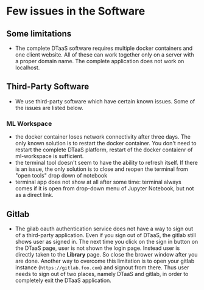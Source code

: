 # Few issues in the Software

## Some limitations

- The complete DTaaS software requires
  multiple docker containers and one client website.
  All of these can work together only on a server with a proper domain name.
  The complete application does not work on localhost.

## Third-Party Software

- We use third-party software which have certain
  known issues. Some of the issues are listed below.

### ML Workspace

- the docker container loses network connectivity after three days. The only known solution is to restart the docker container.
  You don't need to restart the complete DTaaS platform, restart of the docker contaienr of ml-workspace is sufficient.
- the terminal tool doesn't seem to have the ability to refresh itself. If there is an issue, the only solution is to close and
  reopen the terminal from "open tools" drop down of notebook
- terminal app does not show at all after some time: terminal always comes if it is open from drop-down menu of Jupyter Notebook,
  but not as a direct link.

## Gitlab

- The gilab oauth authentication service does not
  have a way to sign out of a third-party application.
  Even if you sign out of DTaaS, the gitlab still shows user as signed in.
  The next time you click on the sign in button on the DTaaS page,
  user is not shown the login page.
  Instead user is directly taken to the **Library** page.
  So close the brower window after you are done.
  Another way to overcome this limitation is to open your
  gitlab instance (`https://gitlab.foo.com`) and signout from there.
  Thus user needs to sign out of two places, namely DTaaS and gitlab,
  in order to completely exit the DTaaS application.

